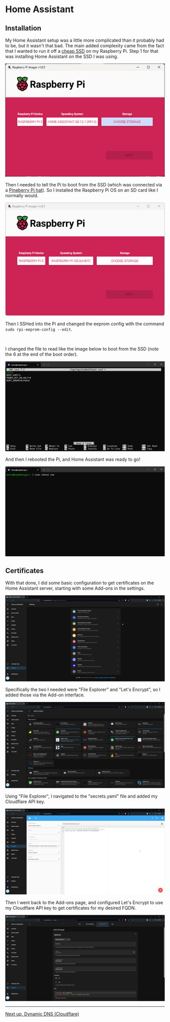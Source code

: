 # Home Assistant


## Installation


My Home Assistant setup was a little more complicated than it probably had to be, but it wasn't that bad. The main added complexity came from the fact that I wanted to run it off a [cheap SSD](https://www.amazon.com/gp/product/B08K79T9G5) on my Raspberry Pi. Step 1 for that was installing Home Assistant on the SSD I was using.


<img src="images/home_assistant/00_install_home_assistant_ssd.png" alt="" />


Then I needed to tell the Pi to boot from the SSD (which was connected via a [Pineberry Pi hat](https://pineboards.io/products/hatdrive-bottom-2230-2242-2280-for-rpi5)). So I installed the Raspberry Pi OS on an SD card like I normally would.


<img src="images/home_assistant/01_install_rpi_sd_card.png" alt="" />


Then I SSHed into the Pi and changed the eeprom config with the command `sudo rpi-eeprom-config --edit`.


<img src="images/home_assistant/02_install_rpi_sd_card.png" alt="" />


I changed the file to read like the image below to boot from the SSD (note the 6 at the end of the boot order).


<img src="images/home_assistant/03_append_6_boot_order.png" alt="" />


And then I rebooted the Pi, and Home Assistant was ready to go!


<img src="images/home_assistant/04_reboot.png" alt="" />


## Certificates


With that done, I did some basic configuration to get certificates on the Home Assistant server, starting with some Add-ons in the settings.


<img src="images/home_assistant/05_add_ons.png" alt="" />


Specifically the two I needed were "File Explorer" and "Let's Encrypt", so I added those via the Add-on interface.


<img src="images/home_assistant/06_file_explorer_lets_encrypt.png" alt="" />


Using "File Explorer", I navigated to the "secrets.yaml" file and added my Cloudflare API key.


<img src="images/home_assistant/07_secret.png" alt="" />


Then I went back to the Add-ons page, and configured Let's Encrypt to use my Cloudflare API key to get certificates for my desired FQDN.


<img src="images/home_assistant/08_configure_certs.png" alt="" />

---
[Next up, Dynamic DNS (Cloudflare)](https://kmanc.github.io/unifi_network_setup/dynamicdns.html)